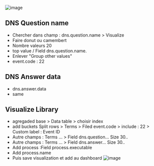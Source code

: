 ![image](https://github.com/user-attachments/assets/afd8b227-d405-4159-95ee-152c77a958fe)


## DNS Question name
- Chercher dans champ : dns.question.name > Visualize
- Faire donut ou camembert 
- Nombre valeurs 20
- top value / Field dns.question.name.
- Enlever "Group other values"
- event.code : 22

## DNS Answer data
- dns.answer.data
- same 

## Visualize Library 
- agregaded base > Data table > choisir index
- add buckets Split rows > Terms > Filed event.code > include : 22 > Custom label : Event ID
- Autre champs : Terms ... > Field dns.question... Size 30.. 
- Autre champs : Terms ... > Field dns.answer... Size 30.. 
- Add process :Field process.executable
- Add process.name
- Puis save visualization et add au dashboard
![image](https://github.com/user-attachments/assets/044b7369-c858-469e-a669-57626ab333dc)

